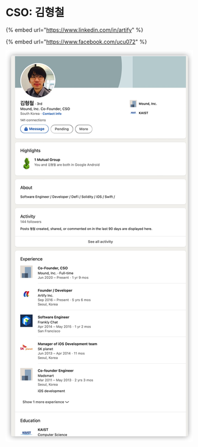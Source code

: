 # CSO: 김형철

{% embed url="https://www.linkedin.com/in/artify" %}

{% embed url="https://www.facebook.com/ucu072" %}

![](../../.gitbook/assets/csolinkedin.jpg)
